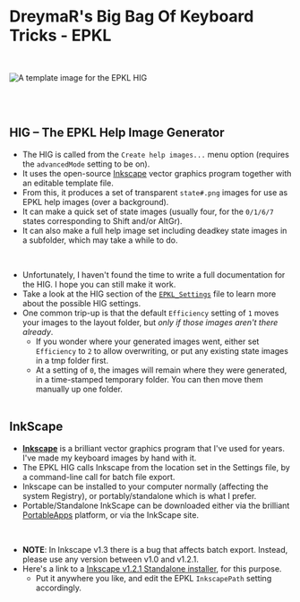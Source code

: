 DreymaR's Big Bag Of Keyboard Tricks - EPKL
===========================================
<br>

![A template image for the EPKL HIG](./Example_KLM-Co_Template_ISO.png)

<br><br>

HIG – The EPKL Help Image Generator
-----------------------------------
- The HIG is called from the `Create help images...` menu option (requires the `advancedMode` setting to be on).
- It uses the open-source [Inkscape][InkScp] vector graphics program together with an editable template file.
- From this, it produces a set of transparent `state#.png` images for use as EPKL help images (over a background).
- It can make a quick set of state images (usually four, for the `0/1/6/7` states corresponding to Shift and/or AltGr).
- It can also make a full help image set including deadkey state images in a subfolder, which may take a while to do.
<br>

- Unfortunately, I haven't found the time to write a full documentation for the HIG. I hope you can still make it work.
- Take a look at the HIG section of the [`EPKL_Settings`](/EPKL_Settings_Default.ini) file to learn more about the possible HIG settings.
- One common trip-up is that the default `Efficiency` setting of `1` moves your images to the layout folder, but _only if those images aren't there already_.
	- If you wonder where your generated images went, either set `Efficiency` to `2` to allow overwriting, or put any existing state images in a tmp folder first.
	- At a setting of `0`, the images will remain where they were generated, in a time-stamped temporary folder. You can then move them manually up one folder.
<br><br>

InkScape
--------
- [**Inkscape**][InkScp] is a brilliant vector graphics program that I've used for years. I've made my keyboard images by hand with it.
- The EPKL HIG calls Inkscape from the location set in the Settings file, by a command-line call for batch file export.
- Inkscape can be installed to your computer normally (affecting the system Registry), or portably/standalone which is what I prefer.
- Portable/Standalone InkScape can be downloaded either via the brilliant [PortableApps][PrtApp] platform, or via the InkScape site.
<br>

- **NOTE**: In Inkscape v1.3 there is a bug that affects batch export. Instead, please use any version between v1.0 and v1.2.1.
- Here's a link to a [Inkscape v1.2.1 Standalone installer][Ink121], for this purpose.
	- Put it anywhere you like, and edit the EPKL `InkscapePath` setting accordingly.


[InkScp]: https://inkscape.org/                                             (The Inkscape vector graphics program)
[PrtApp]: https://portableapps.com/                                         (The PortableApps platform)
[Ink121]: https://inkscape.org/~GordCaswell/%E2%98%85inkscape-portable-121  (standalone/portable installer for Inkscape v1.2.1)
